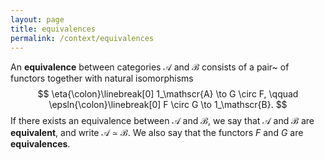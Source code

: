 ```yaml
---
layout: page
title: equivalences
permalink: /context/equivalences
---
```

An **equivalence**     between categories $\mathscr{A}$ and $\mathscr{B}$ consists of a pair~ of functors together with natural isomorphisms $$ \eta{\colon}\linebreak[0] 1_\mathscr{A} \to G \circ F, \qquad \epsln{\colon}\linebreak[0] F \circ G \to 1_\mathscr{B}. $$ If there exists an equivalence between $\mathscr{A}$ and $\mathscr{B}$, we say that $\mathscr{A}$ and $\mathscr{B}$ are **equivalent**, and write $\mathscr{A} \simeq \mathscr{B}$.    We also say that the functors $F$ and $G$ are **equivalences**.
